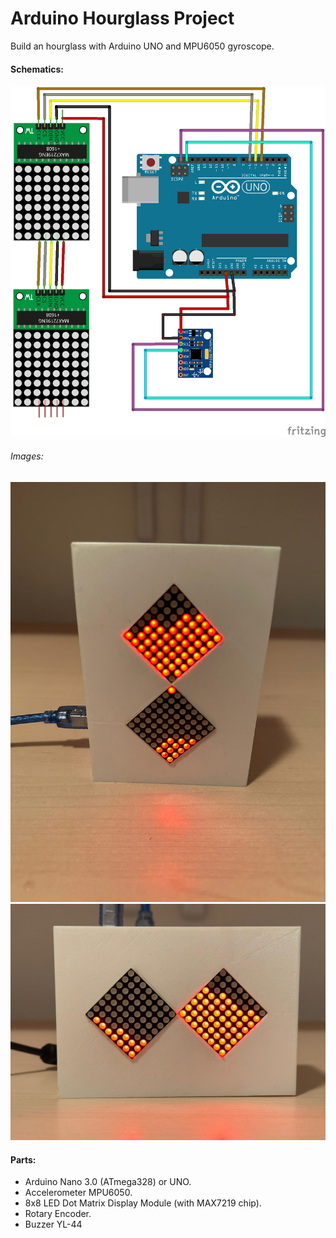 # Arduino Hourglass Project

Build an hourglass with Arduino UNO and MPU6050 gyroscope.

#### Schematics:
![Schematics](https://github.com/eloom13/Arduino-Hourglass-MPU6050/blob/main/connections.png)

###### Images:
![Hourglass](https://github.com/eloom13/Arduino-Hourglass-MPU6050/blob/main/2.jpg)
![Hourglass](https://github.com/eloom13/Arduino-Hourglass-MPU6050/blob/main/3.jpg)

#### Parts:
* Arduino Nano 3.0 (ATmega328) or UNO.
* Accelerometer MPU6050.
* 8x8 LED Dot Matrix Display Module (with MAX7219 chip).
* Rotary Encoder.
* Buzzer YL-44
